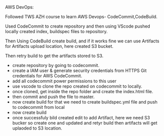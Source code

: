 AWS DevOps:

Followed TWS AZH course to learn AWS Devops- CodeCommit,CodeBuild. 

Used CodeCommit to create repository and then using VScode pushed locally created index, buildspec files to repository.

Then Using CodeBuild create build, and if it works fine we can use Artifacts for Artifacts upload location, here created S3 bucket.

Then retry build to get the artifacts stored to S3.


- create repository by going to codecommit.
- create a IAM user & generate security credentials from HTTPS Git credentials for AWS CodeCommit.
- add all codecommit power permissions to this user
- use vscode to clone the repo created on codecommit to locally.
- once cloned, get inside the repo folder and create the index.html file.
- then commit and push the file to master.
- now create build for that we need to create buildspec.yml file and push to codecommit from local
- now create build 
- once successfuly bild created edit to add Artifact, here we need S3 bucker so create one and updated and retyr build then artifacts will get uplaoded to S3 location. 
